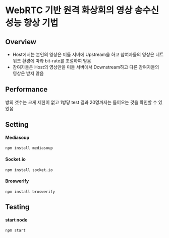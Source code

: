 # WebRTC 기반 원격 화상회의 영상 송수신 성능 향상 기법

## Overview

- Host에서는 본인의 영상은 미들 서버에 Upstream을 하고 참여자들의 영상은 네트워크 환경에 따라 bit-rate를 조절하여 받음
- 참여자들은 Host의 영상만을 미들 서버에서 Downstream하고 다른 참여자들의 영상은 받지 않음

## Performance

방의 갯수는 크게 제한이 없고 1방당 test 결과 20명까지는 들어오는 것을 확인할 수 있었음

## Setting

#### Mediasoup  
    npm install mediasoup

#### Socket.io
    npm install socket.io

#### Broswerify
    npm install broswerify

## Testing

#### start node
    npm start


